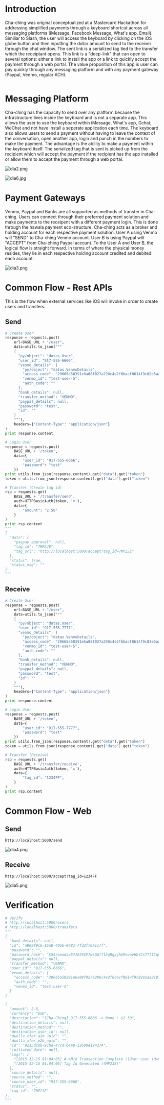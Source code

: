 # Introduction

Cha-ching was original conceptualized at a Mastercard Hackathon for addressing simplified payments through a keyboard shortcut across all messaging platforms (iMessage, Facebook Message, What's app, Email).  Similiar to Slash, the user will access the keyboard by clicking on the iOS globe button and then inputting the dollar amount to send to the receiver through the chat window.  The sent link is a serialized tag tied to the transfer which the receiptant opens.  This link is a "deep-link" that can open to several options: either a link to install the app or a link to quickly accept the payment through a web portal.  The value proposition of this app is user can pay quickly through any messaging platform and with any payment gateway (Paypal, Venmo, regular ACH).

![<Diagram Here>](https://github.com/eugenechung81/chaching2/blob/master/documents/dia1.png?raw=true)

# Messaging Platform

Cha-ching has the capacity to send over any platform because the infrastructure lives inside the keyboard and is not a separate app.  This allows the user to use the keyboard within iMessage, What's app, Gchat, WeChat and not have install a seperate application each time.  The keyboard also allows users to send a payment without having to leave the context of the conversation, open another app, login and punch in the numbers to make the payment.  The advantage is the ability to make a payment within the keyboard itself.  The serialized tag that is sent is picked up from the recipient which will accept the payment if the recipient has the app installed or allow them to accept the payment through a web portal.

![dia2.png](https://github.com/eugenechung81/chaching2/blob/master/documents/dia2.png?raw=true)

![dia6.jpg](https://github.com/eugenechung81/chaching2/blob/master/documents/dia6.jpg?raw=true)

# Payment Gateways

Venmo, Paypal and Banks are all supported as methods of transfer in Cha-ching.  Users can connect through their preferred payment solution and make payments to the receipent with a different payment login.  This is done through the hawala payment eco-structure.  Cha-ching acts as a broker and holding account for each respective payment solution.  User A using Venmo will "SEND" to Cha-ching Venmo account.  User B is using Paypal will "ACCEPT" from Cha-ching Paypal account.  To the User A and User B, the logical flow is straight forward.  In terms of where the physical money resides, they lie in each respective holding account credited and debited each account.

![dia3.png](https://github.com/eugenechung81/chaching2/blob/master/documents/dia3.png?raw=true)

# Common Flow - Rest APIs

This is the flow when external services like iOS will invoke in order to create users and transfers.

## Send
```python
# Create User
response = requests.post(
    url=BASE_URL + "/user",
    data=utils.to_json("""
    {
      "py/object": "datas.User",
      "user_id": "917-555-6666",
      "venmo_details": {
        "py/object": "datas.VenmoDetails",
        "access_code": "29665a58391e6a08f027a298c4e2f6bacf8614f9c82e5aa210fa0f838ad2301e",
        "venmo_id": "test-user-5",
        "auth_code": ""
      },
      "bank_details": null,
      "transfer_method": "VENMO",
      "paypal_details": null,
      "password": "test",
      "id": ""
    }
    """),
    headers={"Content-Type": "application/json"}
)
print response.content

# Login User
response = requests.post(
    BASE_URL + '/token',
    data={
        "user_id": "917-555-6666",
        "password": "test"
    })
print utils.from_json(response.content).get("data").get("token")
token = utils.from_json(response.content).get("data").get("token")

# Transfer (Create tag id)
rsp = requests.get(
    BASE_URL + '/transfer/send',
    auth=HTTPBasicAuth(token, 'x'),
    data={
        "amount": "2.50"
    }
)
print rsp.content
"""
{
  "data": {
    "paypay_approval": null,
    "tag_id": "7MP2JE",
    "tag_url": "http://localhost:5000/accept?tag_id=7MP2JE"
  },
  "status": true,
  "status_msg": ""
}
"""
```

## Receive
```python
# Create User
response = requests.post(
    url=BASE_URL + "/user",
    data=utils.to_json("""
    {
      "py/object": "datas.User",
      "user_id": "917-555-7777",
      "venmo_details": {
        "py/object": "datas.VenmoDetails",
        "access_code": "29665a58391e6a08f027a298c4e2f6bacf8614f9c82e5aa210fa0f838ad2301e",
        "venmo_id": "test-user-5",
        "auth_code": ""
      },
      "bank_details": null,
      "transfer_method": "VENMO",
      "paypal_details": null,
      "password": "test",
      "id": ""
    }
    """),
    headers={"Content-Type": "application/json"}
)
print response.content

# Login User
response = requests.post(
    BASE_URL + '/token',
    data={
        "user_id": "917-555-7777",
        "password": "test"
    })
print utils.from_json(response.content).get("data").get("token")
token = utils.from_json(response.content).get("data").get("token")

# Transfer (Receive)
rsp = requests.get(
    BASE_URL + '/transfer/receive',
    auth=HTTPBasicAuth(token, 'x'),
    data={
        "tag_id": "1234FF",
    }
)
print rsp.content
```

# Common Flow - Web

## Send
```
http://localhost:5000/send
```

![dia4.png](https://github.com/eugenechung81/chaching2/blob/master/documents/dia4.png?raw=true)

## Receive
```
http://localhost:5000/accept?tag_id=1234FF
```

![dia5.png](https://github.com/eugenechung81/chaching2/blob/master/documents/dia5.png?raw=true)

# Verification

```python
# Verify
# http://localhost:5000/users
# http://localhost:5000/transfers
"""
{
  "bank_details": null,
  "id": "a909f9c6-16a8-40ab-9481-7fd2f79a1c7f",
  "password": "",
  "password_hash": "$5$rounds=571829$F7wsGAlflbgRqyjh$9voqvHDYJs7TltCqvXOMyU8rbgMxNaXjx06XcCGFJPD",
  "paypal_details": null,
  "transfer_method": "VENMO",
  "user_id": "917-555-6666",
  "venmo_details": {
    "access_code": "29665a58391e6a08f027a298c4e2f6bacf8614f9c82e5aa210fa0f838ad2301e",
    "auth_code": "",
    "venmo_id": "test-user-5"
  }
}

{
  "amount": 2.5,
  "currency": "USD",
  "description": "[Cha-Ching] 917-555-6666 -> None : $2.50",
  "destination_details": null,
  "destination_method": "",
  "destination_user_id": null,
  "dwolla_xfer_a2m_uuid": "",
  "dwolla_xfer_m2b_uuid": "",
  "id": "9215dcbb-9cbd-47cd-b4a0-12690e194374",
  "initiated_date": null,
  "logs": [
    "[2015-12-15 01:04:05] A->Mid Transaction Complete ([User user_id=917-555-6666, method=VENMO, details=(None, [Venmo access_code=29665a58391e6a08f027a298c4e2f6bacf8614f9c82e5aa210fa0f838ad2301e], None)])",
    "[2015-12-15 01:04:05] Tag Id Generated (7MP2JE)"
  ],
  "source_details": null,
  "source_method": "",
  "source_user_id": "917-555-6666",
  "status": "",
  "tag_id": "7MP2JE"
},
"""
```
